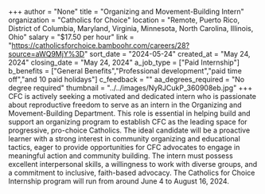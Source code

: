 +++
author = "None"
title = "Organizing and Movement-Building Intern"
organization = "Catholics for Choice"
location = "Remote, Puerto Rico, District of Columbia, Maryland, Virginia, Minnesota, North Carolina, Illinois, Ohio"
salary = "$17.50 per hour"
link = "https://catholicsforchoice.bamboohr.com/careers/28?source=aWQ9MjY%3D"
sort_date = "2024-05-24"
created_at = "May 24, 2024"
closing_date = "May 24, 2024"
a_job_type = ["Paid Internship"]
b_benefits = ["General Benefits","Professional development","paid time off","and 10 paid holidays"]
c_feedback = ""
aa_degrees_required = "No degree required"
thumbnail = "../../images/NyRJCukP_360908eb.jpg"
+++
CFC is actively seeking a motivated and dedicated intern who is passionate about reproductive freedom to serve as an intern in the Organizing and Movement-Building Department. This role is essential in helping build and support an organizing program to establish CFC as the leading space for progressive, pro-choice Catholics. The ideal candidate will be a proactive learner with a strong interest in community organizing and educational tactics, eager to provide opportunities for CFC advocates to engage in meaningful action and community building. The intern must possess excellent interpersonal skills, a willingness to work with diverse groups, and a commitment to inclusive, faith-based advocacy. The Catholics for Choice Internship program will run from around June 4 to August 16, 2024.